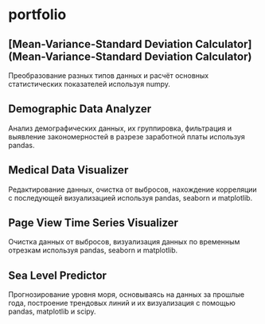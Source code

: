 # portfolio
## [Mean-Variance-Standard Deviation Calculator](Mean-Variance-Standard Deviation Calculator)
Преобразование разных типов данных и расчёт основных статистических показателей используя numpy.
## Demographic Data Analyzer
Анализ демографических данных, их группировка, фильтрация и выявление закономерностей в разрезе заработной платы используя pandas.
## Medical Data Visualizer
Редактирование данных, очистка от выбросов, нахождение корреляции с последующей визуализацией используя pandas, seaborn и matplotlib.
## Page View Time Series Visualizer
Очистка данных от выбросов, визуализация данных по временным отрезкам используя pandas, seaborn и matplotlib.
## Sea Level Predictor
Прогнозирование уровня моря, основываясь на данных за прошлые года, построение трендовых линий и их визуализация с помощью pandas, matplotlib и scipy.
